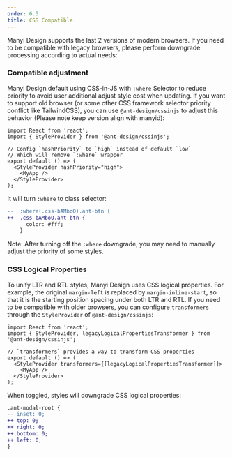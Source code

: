 ```yaml
---
order: 6.5
title: CSS Compatible
---
```


Manyi Design supports the last 2 versions of modern browsers. If you need to be compatible with legacy browsers, please perform downgrade processing according to actual needs:

### Compatible adjustment

Manyi Design default using CSS-in-JS with `:where` Selector to reduce priority to avoid user additional adjust style cost when updating. If you want to support old browser (or some other CSS framework selector priority conflict like TailwindCSS), you can use `@ant-design/cssinjs` to adjust this behavior (Please note keep version align with manyid):

```tsx
import React from 'react';
import { StyleProvider } from '@ant-design/cssinjs';

// Config `hashPriority` to `high` instead of default `low`
// Which will remove `:where` wrapper
export default () => (
  <StyleProvider hashPriority="high">
    <MyApp />
  </StyleProvider>
);
```

It will turn `:where` to class selector:

```diff
--  :where(.css-bAMboO).ant-btn {
++  .css-bAMboO.ant-btn {
      color: #fff;
    }
```

Note: After turning off the `:where` downgrade, you may need to manually adjust the priority of some styles.

### CSS Logical Properties

To unify LTR and RTL styles, Manyi Design uses CSS logical properties. For example, the original `margin-left` is replaced by `margin-inline-start`, so that it is the starting position spacing under both LTR and RTL. If you need to be compatible with older browsers, you can configure `transformers` through the `StyleProvider` of `@ant-design/cssinjs`:

```tsx
import React from 'react';
import { StyleProvider, legacyLogicalPropertiesTransformer } from '@ant-design/cssinjs';

// `transformers` provides a way to transform CSS properties
export default () => (
  <StyleProvider transformers={[legacyLogicalPropertiesTransformer]}>
    <MyApp />
  </StyleProvider>
);
```

When toggled, styles will downgrade CSS logical properties:

```diff
.ant-modal-root {
-- inset: 0;
++ top: 0;
++ right: 0;
++ bottom: 0;
++ left: 0;
}
```
